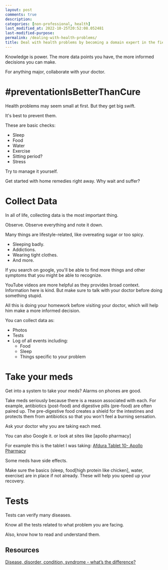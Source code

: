 ```yaml
---
layout: post
comments: true
description: 
categories: [non-professional, health]
last_modified_at: 2022-10-25T20:52:08.052481
last-modified-purpose:
permalink: /dealing-with-health-problems/
title: Deal with health problems by becoming a domain expert in the field so that you can collaborate better with doctors
---
```


Knowledge is power. The more data points you have, the more informed decisions you can make.

For anything major, collaborate with your doctor.

# #preventationIsBetterThanCure

Health problems may seem small at first. But they get big swift.

It's best to prevent them.

These are basic checks:

- Sleep
- Food
- Water
- Exercise
- Sitting period?
- Stress

Try to manage it yourself.

Get started with home remedies right away. Why wait and suffer?

# Collect Data

In all of life, collecting data is the most important thing.

Observe. Observe everything and note it down.

Many things are lifestyle-related, like overeating sugar or too spicy.

- Sleeping badly.
- Addictions.
- Wearing tight clothes.
- And more.

If you search on google, you'll be able to find more things and other symptoms that you might be able to recognize.

YouTube videos are more helpful as they provides broad context. Information here is kind. But make sure to talk with your doctor before doing something stupid.

All this is doing your homework before visiting your doctor, which will help him make a more informed decision.

You can collect data as:

- Photos
- Tests
- Log of all events including:
  - Food
  - Sleep
  - Things specific to your problem

# Take your meds

Get into a system to take your meds? Alarms on phones are good.

Take meds seriously because there is a reason associated with each. For example, antibiotics (post-food) and digestive pills (pre-food) are often paired up. The pre-digestive food creates a shield for the intestines and protects them from antibiotics so that you won't feel a burning sensation.

Ask your doctor why you are taking each med.

You can also Google it. or look at sites like [apollo pharmacy]

For example this is the tablet I was taking: [Afdura Tablet 10- Apollo Pharmacy](https://www.apollopharmacy.in/medicine/afdura-tablet)

Some meds have side effects.

Make sure the basics (sleep, food[high protein like chicken], water, exercise) are in place if not already. These will help you speed up your recovery.

# Tests

Tests can verify many diseases.

Know all the tests related to what problem you are facing.

Also, know how to read and understand them.

## Resources

[Disease, disorder, condition, syndrome - what’s the difference?](https://www.healthwriterhub.com/disease-disorder-condition-syndrome-whats-the-difference/#:~:text=A%20disease%20is%20a%20pathophysiological,a%20specific%20health%2Drelated%20cause.)